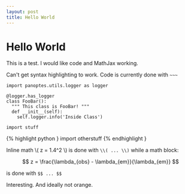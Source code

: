 ```yaml
---
layout: post
title: Hello World
---
```


# Hello World

This is a test. I would like code and MathJax working.

Can't get syntax highlighting to work. Code is currently done with `~~~`

```
import panoptes.utils.logger as logger

@logger.has_logger
class FooBar():
  """ This class is FooBar! """
  def __init__(self):
    self.logger.info('Inside Class')
```


~~~
import stuff
~~~

{% highlight python }
import otherstuff
{% endhighlight }

Inline math \\( z = 1.4^2 \\) is done with `\\( ... \\)` while a math block:

$$ z = \frac{\lambda_{obs} - \lambda_{em}}{\lambda_{em}} $$

is done with `$$ ... $$`

Interesting. And ideally not orange.
